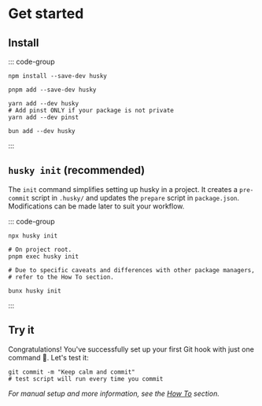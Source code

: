 # Get started

## Install

::: code-group

```shell [npm]
npm install --save-dev husky
```

```shell [pnpm]
pnpm add --save-dev husky
```

```shell [yarn]
yarn add --dev husky
# Add pinst ONLY if your package is not private
yarn add --dev pinst
```

```shell [bun]
bun add --dev husky
```

:::

## `husky init` (recommended)

The `init` command simplifies setting up husky in a project. It creates a `pre-commit` script in `.husky/` and updates the `prepare` script in `package.json`. Modifications can be made later to suit your workflow.

::: code-group

```shell [npm]
npx husky init
```

```shell [pnpm]
# On project root.
pnpm exec husky init
```

```shell [yarn]
# Due to specific caveats and differences with other package managers,
# refer to the How To section.
```

```shell [bun]
bunx husky init
```

:::


## Try it

Congratulations! You've successfully set up your first Git hook with just one command 🎉. Let's test it:

```shell
git commit -m "Keep calm and commit"
# test script will run every time you commit
```

_For manual setup and more information, see the [How To](how-to) section._

